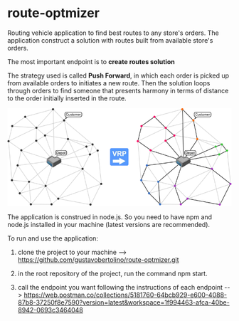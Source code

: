 # route-optmizer
Routing vehicle application to find best routes to any store's orders. The application construct a solution with routes built from available store's orders. 

The most important endpoint is to **create routes solution**

The strategy used is called **Push Forward**, in which each order is picked up from available orders to initiates a new route. Then the solution loops through orders to find someone that presents harmony in terms of distance to the order initially inserted in the route.

![vrp-image](vehicle-routing-problem-image.png)

The application is construed in node.js. So you need to have npm and node.js installed in your machine (latest versions are recommended).

To run and use the application:

1. clone the project to your machine --> https://github.com/gustavobertolino/route-optmizer.git

2. in the root repository of the project, run the command npm start.

3. call the endpoint you want following the instructions of each endpoint --> https://web.postman.co/collections/5181760-64bcb929-e600-4088-87b8-37250f8e7590?version=latest&workspace=1f994463-afca-40be-8942-0693c3464048


